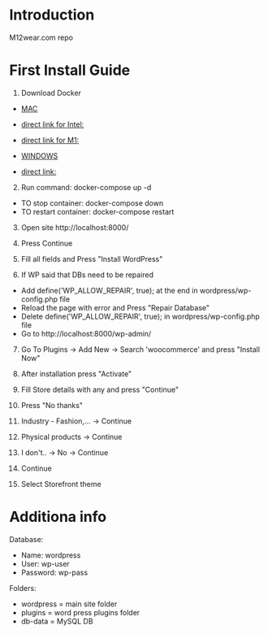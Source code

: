 # Introduction 
M12wear.com repo

# First Install Guide
1.	Download Docker
 - [MAC](https://docs.docker.com/desktop/mac/install/)
 - [direct link for Intel:](https://desktop.docker.com/mac/main/amd64/Docker.dmg?utm_source=docker&utm_medium=webreferral&utm_campaign=docs-driven-download-mac-amd64)
 - [direct link for M1:](https://desktop.docker.com/mac/main/arm64/Docker.dmg?utm_source=docker&utm_medium=webreferral&utm_campaign=docs-driven-download-mac-arm64) 
 
 - [WINDOWS](https://docs.docker.com/desktop/windows/install/)
 - [direct link:](https://desktop.docker.com/win/main/amd64/Docker%20Desktop%20Installer.exe) 

2.	Run command: docker-compose up -d
 - TO stop container: docker-compose down
 - TO restart container: docker-compose restart

3.	Open site http://localhost:8000/

4.  Press Continue

5.  Fill all fields and Press "Install WordPress"

6.  If WP said that DBs need to be repaired
 - Add define('WP_ALLOW_REPAIR', true); at the end in wordpress/wp-config.php file
 - Reload the page with error and Press "Repair Database"
 - Delete define('WP_ALLOW_REPAIR', true); in wordpress/wp-config.php file
 - Go to http://localhost:8000/wp-admin/

7. Go To Plugins -> Add New -> Search 'woocommerce' and press "Install Now"

8. After installation press "Activate"

9. Fill Store details with any and press "Continue"

10. Press "No thanks"

11. Industry - Fashion,... -> Continue

12. Physical products -> Continue

13. I don't.. -> No -> Continue

14. Continue

15. Select Storefront theme

# Additiona info

Database:
 - Name: wordpress
 - User: wp-user
 - Password: wp-pass

Folders:
 - wordpress = main site folder
 - plugins = word press plugins folder
 - db-data = MySQL DB